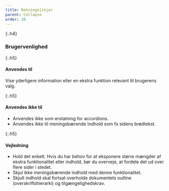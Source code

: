 ```yaml
---
title: Retningslinjer
parent: Collapse
order: 20
---
```


{:.h4}
### Brugervenlighed

{:.h5}
#### Anvendes til

Vise yderligere information eller en ekstra funktion relevant til brugerens valg.

{:.h5}
#### Anvendes ikke til

- Anvendes ikke som erstatning for accordions.
- Anvendes ikke til meningsbærende indhold som fx sidens brødtekst.

{:.h5}
#### Vejledning

- Hold det enkelt. Hvis du har behov for at eksponere større mængder af ekstra funktionalitet eller indhold, bør du overveje, at fordele det ud over flere sider i stedet.
- Skjul ikke meningsbærende indhold med denne funktionalitet.
- Skjult indhold skal fortsat overholde dokumentets outline (overskriftshierarki) og tilgængelighedskrav.
